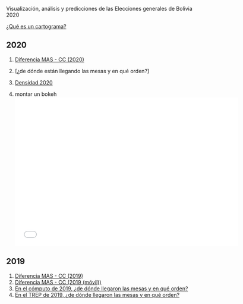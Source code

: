 Visualización, análisis y predicciones de las Elecciones generales de Bolivia 2020

[¿Qué es un cartograma?](Ejemplos/qué_es_un_cartograma.html)

## 2020 
1. [Diferencia MAS - CC (2020)](Ejemplos/carto_map_mas_cc.html)
1. [¿de dónde están llegando las mesas y en qué orden?]
1. [Densidad 2020](Ejemplos/z040_densidad2020.html)

1. montar un bokeh  
<embed type="text/html" src="Ejemplos/z040_densidad2020.html" width="600" height="400"></embed>

## 2019
1. [Diferencia MAS - CC (2019)](Ejemplos/carto_map_mas_cc.html)  
1. [Diferencia MAS - CC (2019 (móvil))](Ejemplos/carto_map_mas_cc_movil.html) 
1. [En el cómputo de 2019, ¿de dónde llegaron las mesas y en qué orden?](Ejemplos/z050_mostrar_mesas_faltantes.html)
1. [En el TREP de 2019, ¿de dónde llegaron las mesas y en qué orden?](Ejemplos/z050_mostrar_mesas_faltantes.html)
